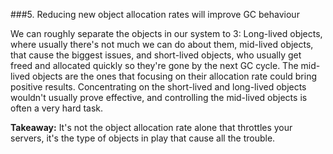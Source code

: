 ###5. Reducing new object allocation rates will improve GC behaviour

We can roughly separate the objects in our system to 3: Long-lived objects, 
where usually there's not much we can do about them, mid-lived objects, that cause the biggest issues, 
and short-lived objects, who usually get freed and allocated quickly so they're gone by the next GC cycle. 
The mid-lived objects are the ones that focusing on their allocation rate could bring positive results. 
Concentrating on the short-lived and long-lived objects wouldn't usually prove effective, and controlling the mid-lived objects is often a very hard task.

__Takeaway:__ It's not the object allocation rate alone that throttles your servers, it's the type of objects in play that cause all the trouble.